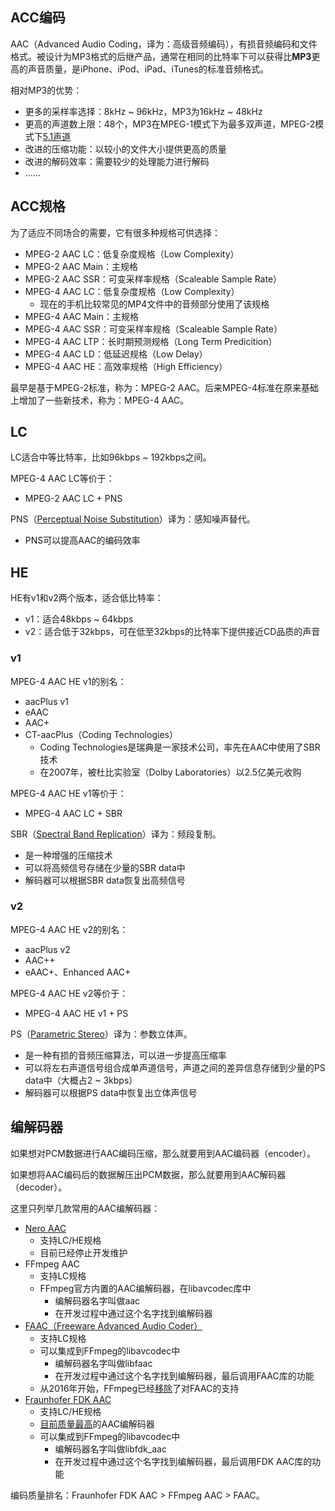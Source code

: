 ## ACC编码

AAC（Advanced Audio Coding，译为：高级音频编码），有损音频编码和文件格式。被设计为MP3格式的后继产品，通常在相同的比特率下可以获得比**MP3**更高的声音质量，是iPhone、iPod、iPad、iTunes的标准音频格式。

相对MP3的优势：

- 更多的采样率选择：8kHz ~ 96kHz，MP3为16kHz ~ 48kHz
- 更高的声道数上限：48个，MP3在MPEG-1模式下为最多双声道，MPEG-2模式下[5.1声道](https://en.wikipedia.org/wiki/5.1_surround_sound)
- 改进的压缩功能：以较小的文件大小提供更高的质量
- 改进的解码效率：需要较少的处理能力进行解码
- ......

## ACC规格

为了适应不同场合的需要，它有很多种规格可供选择：

- MPEG-2 AAC LC：低复杂度规格（Low Complexity）
- MPEG-2 AAC Main：主规格
- MPEG-2 AAC SSR：可变采样率规格（Scaleable Sample Rate）
- MPEG-4 AAC LC：低复杂度规格（Low Complexity）
  - 现在的手机比较常见的MP4文件中的音频部分使用了该规格
- MPEG-4 AAC Main：主规格
- MPEG-4 AAC SSR：可变采样率规格（Scaleable Sample Rate）
- MPEG-4 AAC LTP：长时期预测规格（Long Term Predicition）
- MPEG-4 AAC LD：低延迟规格（Low Delay）
- MPEG-4 AAC HE：高效率规格（High Efficiency）

最早是基于MPEG-2标准，称为：MPEG-2 AAC。后来MPEG-4标准在原来基础上增加了一些新技术，称为：MPEG-4 AAC。

## LC

LC适合中等比特率，比如96kbps ~ 192kbps之间。

MPEG-4 AAC LC等价于：

- MPEG-2 AAC LC + PNS

PNS（[Perceptual Noise Substitution](https://wiki.hydrogenaud.io/index.php?title=Perceptual_Noise_Substitution)）译为：感知噪声替代。

- PNS可以提高AAC的编码效率

## HE

HE有v1和v2两个版本，适合低比特率：

- v1：适合48kbps ~ 64kbps
- v2：适合低于32kbps，可在低至32kbps的比特率下提供接近CD品质的声音

### v1

MPEG-4 AAC HE v1的别名：

- aacPlus v1
- eAAC
- AAC+
- CT-aacPlus（Coding Technologies）
  - Coding Technologies是瑞典是一家技术公司，率先在AAC中使用了SBR技术
  - 在2007年，被杜比实验室（Dolby Laboratories）以2.5亿美元收购

MPEG-4 AAC HE v1等价于：

- MPEG-4 AAC LC + SBR

SBR（[Spectral Band Replication](https://en.wikipedia.org/wiki/Spectral_band_replication)）译为：频段复制。

- 是一种增强的压缩技术
- 可以将高频信号存储在少量的SBR data中
- 解码器可以根据SBR data恢复出高频信号

### v2

MPEG-4 AAC HE v2的别名：

- aacPlus v2
- AAC++
- eAAC+、Enhanced AAC+

MPEG-4 AAC HE v2等价于：

- MPEG-4 AAC HE v1 + PS

PS（[Parametric Stereo](https://en.wikipedia.org/wiki/Parametric_Stereo)）译为：参数立体声。

- 是一种有损的音频压缩算法，可以进一步提高压缩率
- 可以将左右声道信号组合成单声道信号，声道之间的差异信息存储到少量的PS data中（大概占2 ~ 3kbps）
- 解码器可以根据PS data中恢复出立体声信号

## 编解码器

如果想对PCM数据进行AAC编码压缩，那么就要用到AAC编码器（encoder）。

如果想将AAC编码后的数据解压出PCM数据，那么就要用到AAC解码器（decoder）。

这里只列举几款常用的AAC编解码器：

- [Nero AAC](https://en.wikipedia.org/wiki/Nero_AAC_Codec)
  - 支持LC/HE规格
  - 目前已经停止开发维护
- FFmpeg AAC
  - 支持LC规格
  - FFmpeg官方内置的AAC编解码器，在libavcodec库中
    - 编解码器名字叫做aac
    - 在开发过程中通过这个名字找到编解码器
- [FAAC（Freeware Advanced Audio Coder）](https://en.wikipedia.org/wiki/FAAC)
  - 支持LC规格
  - 可以集成到FFmpeg的libavcodec中
    - 编解码器名字叫做libfaac
    - 在开发过程中通过这个名字找到编解码器，最后调用FAAC库的功能
  - 从2016年开始，FFmpeg已经[移除](https://ffmpeg.org/pipermail/ffmpeg-devel/2016-August/197790.html)了对FAAC的支持
- [Fraunhofer FDK AAC](https://en.wikipedia.org/wiki/Fraunhofer_FDK_AAC)
  - 支持LC/HE规格
  - [目前质量最高](https://trac.ffmpeg.org/wiki/Encode/AAC)的AAC编解码器
  - 可以集成到FFmpeg的libavcodec中
    - 编解码器名字叫做libfdk_aac
    - 在开发过程中通过这个名字找到编解码器，最后调用FDK AAC库的功能

编码质量排名：Fraunhofer FDK AAC > FFmpeg AAC > FAAC。